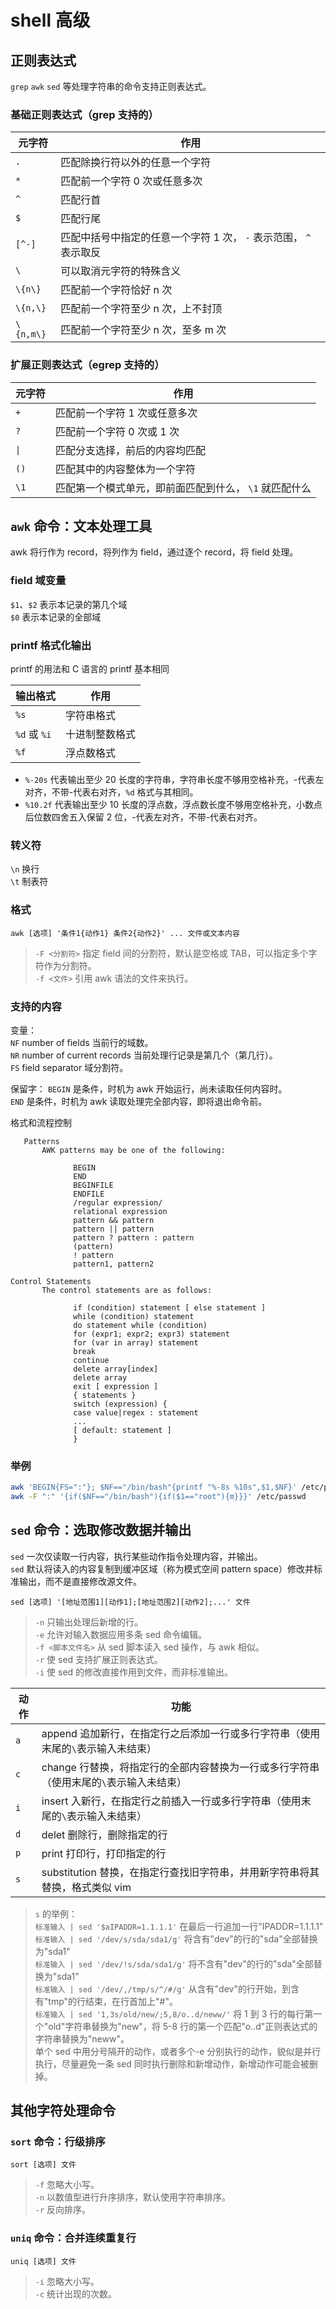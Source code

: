 # shell 高级

## 正则表达式

`grep` `awk` `sed` 等处理字符串的命令支持正则表达式。

### 基础正则表达式（grep 支持的）

| 元字符    | 作用                                                              |
| --------- | ----------------------------------------------------------------- |
| `.`       | 匹配除换行符以外的任意一个字符                                    |
| `*`       | 匹配前一个字符 0 次或任意多次                                     |
| `^`       | 匹配行首                                                          |
| `$`       | 匹配行尾                                                          |
| `[^-]`    | 匹配中括号中指定的任意一个字符 1 次， `-` 表示范围， `^` 表示取反 |
| `\`       | 可以取消元字符的特殊含义                                          |
| `\{n\}`   | 匹配前一个字符恰好 n 次                                           |
| `\{n,\}`  | 匹配前一个字符至少 n 次，上不封顶                                 |
| `\{n,m\}` | 匹配前一个字符至少 n 次，至多 m 次                                |

### 扩展正则表达式（egrep 支持的）

| 元字符 | 作用                                                   |
| ------ | ------------------------------------------------------ |
| `+`    | 匹配前一个字符 1 次或任意多次                          |
| `?`    | 匹配前一个字符 0 次或 1 次                             |
| `\|`   | 匹配分支选择，前后的内容均匹配                         |
| `()`   | 匹配其中的内容整体为一个字符                           |
| `\1`   | 匹配第一个模式单元，即前面匹配到什么， `\1` 就匹配什么 |

## `awk` 命令：文本处理工具

awk 将行作为 record，将列作为 field，通过逐个 record，将 field 处理。

### field 域变量

`$1`、`$2` 表示本记录的第几个域  
`$0` 表示本记录的全部域

### printf 格式化输出

printf 的用法和 C 语言的 printf 基本相同

| 输出格式     | 作用           |
| ------------ | -------------- |
| `%s`         | 字符串格式     |
| `%d` 或 `%i` | 十进制整数格式 |
| `%f`         | 浮点数格式     |

- `%-20s` 代表输出至少 20 长度的字符串，字符串长度不够用空格补充，-代表左对齐，不带-代表右对齐，`%d` 格式与其相同。
- `%10.2f` 代表输出至少 10 长度的浮点数，浮点数长度不够用空格补充，小数点后位数四舍五入保留 2 位，-代表左对齐，不带-代表右对齐。

### 转义符

`\n` 换行  
`\t` 制表符

### 格式

`awk [选项] '条件1{动作1} 条件2{动作2}' ... 文件或文本内容`

> `-F <分割符>` 指定 field 间的分割符，默认是空格或 TAB，可以指定多个字符作为分割符。  
> `-f <文件>` 引用 awk 语法的文件来执行。

### 支持的内容

变量：  
`NF` number of fields 当前行的域数。  
`NR` number of current records 当前处理行记录是第几个（第几行）。  
`FS` field separator 域分割符。

保留字：
`BEGIN` 是条件，时机为 awk 开始运行，尚未读取任何内容时。  
`END` 是条件，时机为 awk 读取处理完全部内容，即将退出命令前。

格式和流程控制

```shell
   Patterns
       AWK patterns may be one of the following:

              BEGIN
              END
              BEGINFILE
              ENDFILE
              /regular expression/
              relational expression
              pattern && pattern
              pattern || pattern
              pattern ? pattern : pattern
              (pattern)
              ! pattern
              pattern1, pattern2

Control Statements
       The control statements are as follows:

              if (condition) statement [ else statement ]
              while (condition) statement
              do statement while (condition)
              for (expr1; expr2; expr3) statement
              for (var in array) statement
              break
              continue
              delete array[index]
              delete array
              exit [ expression ]
              { statements }
              switch (expression) {
              case value|regex : statement
              ...
              [ default: statement ]
              }
```

### 举例

```bash
awk 'BEGIN{FS=":"}; $NF=="/bin/bash"{printf "%-8s %10s",$1,$NF}' /etc/passwd
awk -F ":" '{if($NF=="/bin/bash"){if($1=="root"){m}}}' /etc/passwd
```

## `sed` 命令：选取修改数据并输出

`sed` 一次仅读取一行内容，执行某些动作指令处理内容，并输出。  
`sed` 默认将读入的内容复制到缓冲区域（称为模式空间 pattern space）修改并标准输出，而不是直接修改源文件。

`sed [选项] '[地址范围1][动作1];[地址范围2][动作2];...' 文件`

> `-n` 只输出处理后新增的行。  
> `-e` 允许对输入数据应用多条 sed 命令编辑。  
> `-f <脚本文件名>` 从 sed 脚本读入 sed 操作，与 awk 相似。  
> `-r` 使 sed 支持扩展正则表达式。  
> `-i` 使 sed 的修改直接作用到文件，而非标准输出。

| 动作 | 功能                                                                                   |
| ---- | -------------------------------------------------------------------------------------- |
| `a`  | append 追加新行，在指定行之后添加一行或多行字符串（使用末尾的`\`表示输入未结束）       |
| `c`  | change 行替换，将指定行的全部内容替换为一行或多行字符串（使用末尾的`\`表示输入未结束） |
| `i`  | insert 入新行，在指定行之前插入一行或多行字符串（使用末尾的`\`表示输入未结束）         |
| `d`  | delet 删除行，删除指定的行                                                             |
| `p`  | print 打印行，打印指定的行                                                             |
| `s`  | substitution 替换，在指定行查找旧字符串，并用新字符串将其替换，格式类似 vim            |

> `s` 的举例：  
> `标准输入 | sed '$aIPADDR=1.1.1.1'` 在最后一行追加一行"IPADDR=1.1.1.1"
> `标准输入 | sed '/dev/s/sda/sda1/g'` 将含有"dev"的行的"sda"全部替换为"sda1"  
> `标准输入 | sed '/dev/!s/sda/sda1/g'` 将不含有"dev"的行的"sda"全部替换为"sda1"  
> `标准输入 | sed '/dev/,/tmp/s/^/#/g'` 从含有"dev"的行开始，到含有"tmp"的行结束，在行首加上"#"。  
> `标准输入 | sed '1,3s/old/new/;5,8/o..d/neww/'` 将 1 到 3 行的每行第一个"old"字符串替换为"new"，将 5-8 行的第一个匹配"o..d"正则表达式的字符串替换为"neww"。  
> 单个 sed 中用分号隔开的动作，或者多个-e 分别执行的动作，貌似是并行执行，尽量避免一条 sed 同时执行删除和新增动作，新增动作可能会被删掉。

## 其他字符处理命令

### `sort` 命令：行级排序

`sort [选项] 文件`

> `-f` 忽略大小写。  
> `-n` 以数值型进行升序排序，默认使用字符串排序。  
> `-r` 反向排序。

### `uniq` 命令：合并连续重复行

`uniq [选项] 文件`

> `-i` 忽略大小写。  
> `-c` 统计出现的次数。
